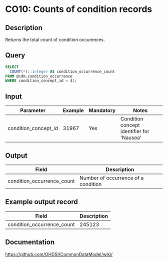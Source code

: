 <!---
Group:condition occurrence
Name: CO10: Counts of condition records
Author:Patrick Ryan
CDM Version: 5.3
-->

# CO10: Counts of condition records

## Description
Returns the total count of condition occurences.

## Query
```sql
SELECT
  COUNT(*)::integer AS condition_occurrence_count
FROM @cdm.condition_occurrence
WHERE condition_concept_id = $1;
```

## Input
| Parameter | Example | Mandatory | Notes|
| --- | --- | --- | --- |
 | condition_concept_id | 31967 | Yes | Condition concept identifier for 'Nausea' |

## Output

| Field |  Description |
| --- | --- |
| condition_occurrence_count | Number of occurrence of a condition |

## Example output record

| Field |  Description |
| --- | --- |
| condition_occurrence_count | 245123 |

## Documentation
https://github.com/OHDSI/CommonDataModel/wiki/
